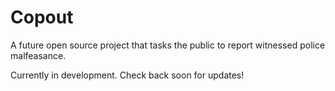 # Copout

A future open source project that tasks the public to report witnessed police malfeasance.

Currently in development. Check back soon for updates!
